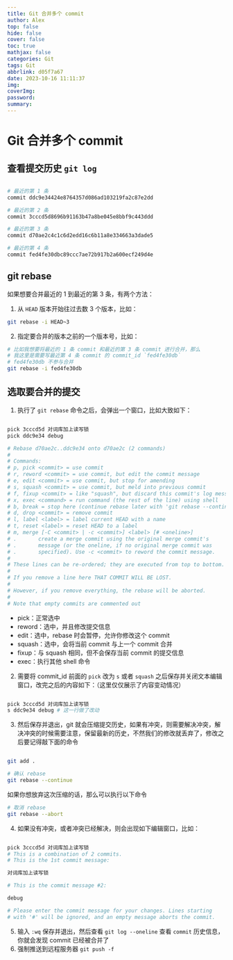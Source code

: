 ```yaml
---
title: Git 合并多个 commit
author: Alex
top: false
hide: false
cover: false
toc: true
mathjax: false
categories: Git
tags: Git
abbrlink: d05f7a67
date: 2023-10-16 11:11:37
img:
coverImg:
password:
summary:
---
```


# Git 合并多个 commit

## 查看提交历史 `git log`

```bash

# 最近的第 1 条
commit ddc9e34424e8764357d086ad103219fa2c87e2dd

# 最近的第 2 条
commit 3cccd5d8696b91163b47a8be045e8bbf9c443ddd

# 最近的第 3 条
commit d70ae2c4c1c6d2edd16c6b11a8e334663a3dade5

# 最近的第 4 条
commit fed4fe30dbc89ccc7ae72b917b2a600ecf249d4e

```

## git rebase

如果想要合并最近的 1 到最近的第 3 条，有两个方法：

1. 从 `HEAD` 版本开始往过去数 3 个版本，比如：

```bash
git rebase -i HEAD~3
```

2. 指定要合并的版本之前的一个版本号，比如：

```bash
# 比如我想要将最近的 1 条 commit 和最近的第 3 条 commit 进行合并，那么
# 我这里是需要写最近第 4 条 commit 的 commit_id `fed4fe30db` 
# fed4fe30db 不参与合并
git rebase -i fed4fe30db
```

## 选取要合并的提交

1. 执行了 `git rebase` 命令之后，会弹出一个窗口，比如大致如下：

```bash

pick 3cccd5d 对词库加上读写锁
pick ddc9e34 debug

# Rebase d70ae2c..ddc9e34 onto d70ae2c (2 commands)
#
# Commands:
# p, pick <commit> = use commit
# r, reword <commit> = use commit, but edit the commit message
# e, edit <commit> = use commit, but stop for amending
# s, squash <commit> = use commit, but meld into previous commit
# f, fixup <commit> = like "squash", but discard this commit's log message
# x, exec <command> = run command (the rest of the line) using shell
# b, break = stop here (continue rebase later with 'git rebase --continue')
# d, drop <commit> = remove commit
# l, label <label> = label current HEAD with a name
# t, reset <label> = reset HEAD to a label
# m, merge [-C <commit> | -c <commit>] <label> [# <oneline>]
# .       create a merge commit using the original merge commit's
# .       message (or the oneline, if no original merge commit was
# .       specified). Use -c <commit> to reword the commit message.
#
# These lines can be re-ordered; they are executed from top to bottom.
#
# If you remove a line here THAT COMMIT WILL BE LOST.
#
# However, if you remove everything, the rebase will be aborted.
#
# Note that empty commits are commented out

```

- pick：正常选中
- reword：选中，并且修改提交信息
- edit：选中，rebase 时会暂停，允许你修改这个 commit
- squash：选中，会将当前 commit 与上一个 commit 合并
- fixup：与 squash 相同，但不会保存当前 commit 的提交信息
- exec：执行其他 shell 命令

2. 需要将 commit_id 前面的 `pick` 改为 `s` 或者 `squash` 之后保存并关闭文本编辑窗口，改完之后的内容如下：（这里仅仅展示了内容变动情况）

```bash

pick 3cccd5d 对词库加上读写锁
s ddc9e34 debug # 这一行做了改动

```

3. 然后保存并退出，git 就会压缩提交历史，如果有冲突，则需要解决冲突，解决冲突的时候需要注意，保留最新的历史，不然我们的修改就丢弃了，修改之后要记得敲下面的命令

```bash

git add .

# 确认 rebase
git rebase --continue

```

如果你想放弃这次压缩的话，那么可以执行以下命令

```bash
# 取消 rebase
git rebase --abort
```

4. 如果没有冲突，或者冲突已经解决，则会出现如下编辑窗口，比如：

```bash

pick 3cccd5d 对词库加上读写锁
# This is a combination of 2 commits.
# This is the 1st commit message:

对词库加上读写锁

# This is the commit message #2:

debug

# Please enter the commit message for your changes. Lines starting
# with '#' will be ignored, and an empty message aborts the commit.

```

5. 输入 `:wq` 保存并退出，然后查看 `git log --oneline` 查看 `commit` 历史信息，你就会发现 commit 已经被合并了
6. 强制推送到远程服务器 `git push -f`